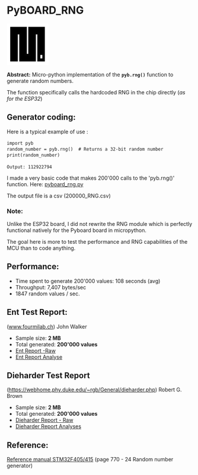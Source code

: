 # PyBOARD_RNG

![pic](https://github.com/MicroControleurMonde/PyBOARD_RNG/blob/main/Reports/MicroPython.jpg)

**Abstract:** Micro-python implementation of the **`pyb.rng()`** function to generate random numbers. 

The function specifically calls the hardcoded RNG in the chip directly (*as for the ESP32*)

## Generator coding:

Here is a typical example of use :

    import pyb
    random_number = pyb.rng()  # Returns a 32-bit random number
    print(random_number)
    
    Output: 112922794
I made a very basic code that makes 200'000 calls to the 'pyb.rng()' function. Here: [pyboard_rng.py](https://github.com/MicroControleurMonde/PyBOARD_RNG/blob/main/pyboard_rng.py)

The output file is a csv (200000_RNG.csv)

### Note:
Unlike the ESP32 board, I did not rewrite the RNG module which is perfectly functional natively for the Pyboard board in micropython.

The goal here is more to test the performance and RNG capabilities of the MCU than to code anything.

## Performance:

- Time spent to generate 200'000 values: 108 seconds (avg)
- Throughput: 7,407 bytes/sec
- 1847 random values / sec.

## Ent Test Report:

(www.fourmilab.ch) John Walker

- Sample size: **2 MB**
- Total generated: **200'000 values**
- [Ent Report -Raw](https://github.com/MicroControleurMonde/PyBOARD_RNG/blob/main/Reports/Ent_report.txt)
- [Ent Report Analyse](https://github.com/MicroControleurMonde/PyBOARD_RNG/blob/main/Reports/Ent_Report_Analyse.md)

## Dieharder Test Report

(https://webhome.phy.duke.edu/~rgb/General/dieharder.php) Robert G. Brown

- Sample size: **2 MB**
- Total generated: **200'000 values**
- [Dieharder Report - Raw](https://github.com/MicroControleurMonde/PyBOARD_RNG/blob/main/Reports/dieharder%20200000.txt)
- [Dieharder Report Analyses](https://github.com/MicroControleurMonde/PyBOARD_RNG/blob/main/Reports/Dieharder_Report_Analyses.md)

## Reference:
[Reference manual STM32F405/415](https://www.st.com/resource/en/reference_manual/rm0090-stm32f405415-stm32f407417-stm32f427437-and-stm32f429439-advanced-armbased-32bit-mcus-stmicroelectronics.pdf) (page 770 - 24 Random number generator)

